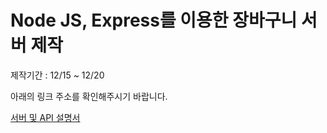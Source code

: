 # Node JS, Express를 이용한 장바구니 서버 제작

제작기간 : 12/15 ~ 12/20

아래의 링크 주소를 확인해주시기 바랍니다.

[서버 및 API 설명서](https://www.notion.so/Fifty_Bridge-Coding-Test-660935fe5eea40cdb1c28c8536717582)
